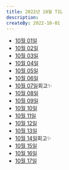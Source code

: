 ```yaml
---
title: 2022년 10월 TIL
description: 
createBy: 2022-10-01
---
```


- [10월 01일](./20221001.md)
- [10월 02일](./20221002.md)
- [10월 03일](./20221003.md)
- [10월 04일](./20221004.md)
- [10월 05일](./20221005.md)
- [10월 06일](./20221006.md)
- [10월 07일](./20221007.md)회고✨
- [10월 08일](./20221008.md)
- [10월 09일](./20221009.md)
- [10월 10일](./20221010.md)
- [10월 11일](./20221011.md)
- [10월 12일](./20221012.md)
- [10월 13일](./20221013.md)
- [10월 14일](./20221014.md)회고✨
- [10월 15일](./20221015.md)
- [10월 16일](./20221016.md)
- [10월 17일](./20221017.md)